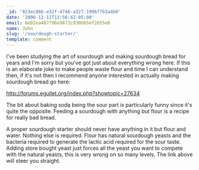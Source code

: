 ```yaml
---
_id: '923ec86b-e32f-4746-a327-1996f763a4b0'
date: '2006-12-11T13:56:42-05:00'
email: 6e02ea487796e9872c930bb5ef2655e6
name: John
slug: '/sourdough-starter/'
template: comment
---
```


I've been studying the art of sourdough and making sourdough bread
for years and I'm sorry but you've got just about everything wrong
here. If this is an elaborate joke to make people waste flour and
time I can understand then, if it's not then I recommend anyone
interested in actually making sourdough bread go here:

<http://forums.egullet.org/index.php?showtopic=27634>

The bit about baking soda being the sour part is particularly funny
since it's quite the opposite. Feeding a sourdough with anything but
flour is a recipe for really bad bread.

A proper sourdough starter should never have anything in it but
flour and water. Nothing else is required. Flour has natural
sourdough yeasts and the bacteria required to generate the lactic
acid required for the sour taste. Adding store bought yeast just
forces all the yeast you want to compete with the natural yeasts,
this is very wrong on so many levels. The link above will steer you
straight.
